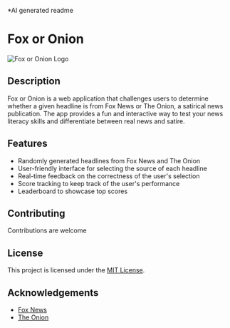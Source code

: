 *AI generated readme

# Fox or Onion

![Fox or Onion Logo](path/to/logo.png)

## Description

Fox or Onion is a web application that challenges users to determine whether a given headline is from Fox News or The Onion, a satirical news publication. The app provides a fun and interactive way to test your news literacy skills and differentiate between real news and satire.

## Features

- Randomly generated headlines from Fox News and The Onion
- User-friendly interface for selecting the source of each headline
- Real-time feedback on the correctness of the user's selection
- Score tracking to keep track of the user's performance
- Leaderboard to showcase top scores



## Contributing

Contributions are welcome

## License

This project is licensed under the [MIT License](https://github.com/mattchew1010/FoxOrOnion/blob/master/LICENSE).

## Acknowledgements

- [Fox News](https://www.foxnews.com/)
- [The Onion](https://www.theonion.com/)
